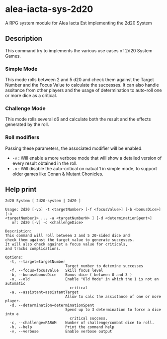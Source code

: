 # alea-iacta-sys-2d20
A RPG system module for Alea Iacta Est implementing the 2d20 System

## Description
This command try to implements the various use cases of 2d20 System Games.

### Simple Mode
This mode rolls between 2 and 5 d20 and check them against the Target Number and the Focus Value to calculate the successes. It can also handle assitance from other players and the usage of determination to auto-roll one or more dice as a critical.

### Challenge Mode
This mode rolls several d6 and calculate both the result and the effects generated by the roll.

### Roll modifiers
Passing these parameters, the associated modifier will be enabled:

* `-v` : Will enable a more verbose mode that will show a detailed version of every result obtained in the roll.
* `-o` : Will disable the auto-critical on natual 1 in simple mode, to support older games like Conan & Mutant Chonicles.

## Help print
```
2d20 System [ 2d20-system | 2d20 ]

Usage: 2d20 [-vo] -t <targetNumber> [-f <focusValue>] [-b <bonusDice>] [-a
<targetNumber1> ... -a <targetNumberN> ] [-d <determinationSpent>]
   or: 2d20 [-v] -c <challengeDice>

Description:
This command will roll between 2 and 5 20-sided dice and
check them against the target value to generate successes.
It will also check against a focus value for criticals,
and tracks complications.

Options:
  -t, --target=targetNumber
                           Target number to detemine successes
  -f, --focus=focusValue   Skill focus level
  -b, --bonus=bonusDice    Bonus dice ( between 0 and 3 )
  -o, --old                Enable "Old Mode" in which the 1 is not an automatic
                             critical
  -a, --assistant=assistantTarget
                           Allow to calc the assistance of one or more player.
  -d, --determination=determinationSpent
                           Spend up to 3 determination to force a dice into a
                             critical success.
  -c, --challenge=PARAM    Number of challenge/combat dice to roll.
  -h, --help               Print the command help
  -v, --verbose            Enable verbose output
```
